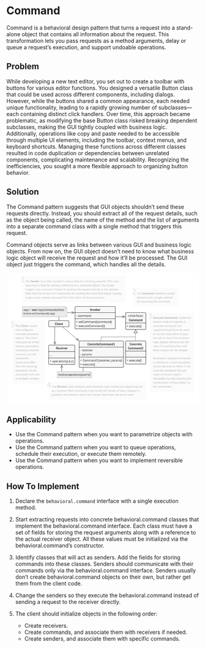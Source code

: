 # Command
Command is a behavioral design pattern that turns a request into a stand-alone object that contains all information about the request. This transformation lets you pass requests as a method arguments, delay or queue a request’s execution, and support undoable operations.

## Problem
While developing a new text editor, you set out to create a toolbar with buttons for various editor functions. You designed a versatile Button class that could be used across different components, including dialogs. However, while the buttons shared a common appearance, each needed unique functionality, leading to a rapidly growing number of subclasses—each containing distinct click handlers. Over time, this approach became problematic, as modifying the base Button class risked breaking dependent subclasses, making the GUI tightly coupled with business logic. Additionally, operations like copy and paste needed to be accessible through multiple UI elements, including the toolbar, context menus, and keyboard shortcuts. Managing these functions across different classes resulted in code duplication or dependencies between unrelated components, complicating maintenance and scalability. Recognizing the inefficiencies, you sought a more flexible approach to organizing button behavior.

## Solution
The Command pattern suggests that GUI objects shouldn’t send these requests directly. Instead, you should extract all of the request details, such as the object being called, the name of the method and the list of arguments into a separate command class with a single method that triggers this request.

Command objects serve as links between various GUI and business logic objects. From now on, the GUI object doesn’t need to know what business logic object will receive the request and how it’ll be processed. The GUI object just triggers the command, which handles all the details.

![img.png](img.png)

## Applicability
- Use the Command pattern when you want to parametrize objects with operations.
- Use the Command pattern when you want to queue operations, schedule their execution, or execute them remotely.
- Use the Command pattern when you want to implement reversible operations.

## How To Implement
1. Declare the `behavioral.command` interface with a single execution method.

2. Start extracting requests into concrete behavioral.command classes that implement the behavioral.command interface. Each class must have a set of fields for storing the request arguments along with a reference to the actual receiver object. All these values must be initialized via the behavioral.command’s constructor.

3. Identify classes that will act as senders. Add the fields for storing commands into these classes. Senders should communicate with their commands only via the behavioral.command interface. Senders usually don’t create behavioral.command objects on their own, but rather get them from the client code.

4. Change the senders so they execute the behavioral.command instead of sending a request to the receiver directly.

5. The client should initialize objects in the following order:
   * Create receivers. 
   * Create commands, and associate them with receivers if needed. 
   * Create senders, and associate them with specific commands.
